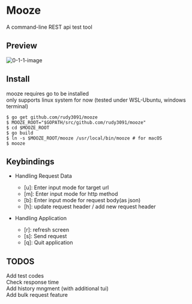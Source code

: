 # Mooze

A command-line REST api test tool

## Preview

![0-1-1-image](./asset/image/0-1-1.gif)

## Install

mooze requires go to be installed  
only supports linux system for now (tested under WSL-Ubuntu, windows terminal)

```
$ go get github.com/rudy3091/mooze
$ MOOZE_ROOT="$GOPATH/src/github.com/rudy3091/mooze"
$ cd $MOOZE_ROOT
$ go build
$ ln -s $MOOZE_ROOT/mooze /usr/local/bin/mooze # for macOS
$ mooze
```

## Keybindings

- Handling Request Data

  - \[u\]: Enter input mode for target url
  - \[m\]: Enter input mode for http method
  - \[b\]: Enter input mode for request body(as json)
  - \[h\]: update request header / add new request header

- Handling Application
  - \[r\]: refresh screen
  - \[s\]: Send request
  - \[q\]: Quit application

## TODOS

Add test codes  
Check response time  
Add history mngment (with additional tui)  
Add bulk request feature
